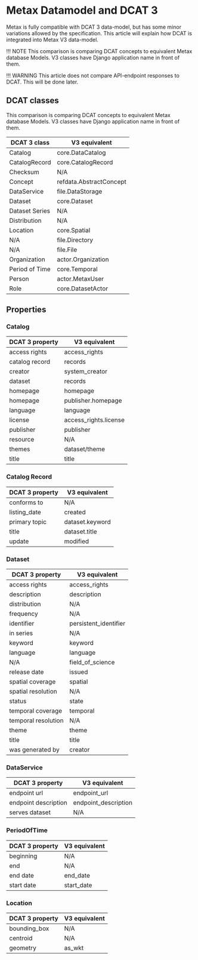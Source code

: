 # Metax Datamodel and DCAT 3

Metax is fully compatible with DCAT 3 data-model, but has some minor variations allowed by the specification. This article will explain how DCAT is integrated into Metax V3 data-model. 

!!! NOTE
    This comparison is comparing DCAT concepts to equivalent Metax database Models. V3 classes have Django application name in front of them. 

!!! WARNING
    This article does not compare API-endpoint responses to DCAT. This will be done later.

## DCAT classes

This comparison is comparing DCAT concepts to equivalent Metax database Models. V3 classes have Django application name in front of them.

| DCAT 3 class   | V3 equivalent           |
|----------------|-------------------------|
| Catalog        | core.DataCatalog        |
| CatalogRecord  | core.CatalogRecord      |
| Checksum       | N/A                     |
| Concept        | refdata.AbstractConcept |
| DataService    | file.DataStorage        |
| Dataset        | core.Dataset            |
| Dataset Series | N/A                     |
| Distribution   | N/A                     |
| Location       | core.Spatial            |
| N/A            | file.Directory          |
| N/A            | file.File               |
| Organization   | actor.Organization      |
| Period of Time | core.Temporal           |
| Person         | actor.MetaxUser         |
| Role           | core.DatasetActor       |

## Properties

### Catalog

| DCAT 3 property | V3 equivalent         |
|-----------------|-----------------------|
| access rights   | access_rights         |
| catalog record  | records               |
| creator         | system_creator        |
| dataset         | records               |
| homepage        | homepage              |
| homepage        | publisher.homepage    |
| language        | language              |
| license         | access_rights.license |
| publisher       | publisher             |
| resource        | N/A                   |
| themes          | dataset/theme         |
| title           | title                 |

### Catalog Record

| DCAT 3 property | V3 equivalent   |
|-----------------|-----------------|
| conforms to     | N/A             |
| listing_date    | created         |
| primary topic   | dataset.keyword |
| title           | dataset.title   |
| update          | modified        |

### Dataset

| DCAT 3 property     | V3 equivalent         |
|---------------------|-----------------------|
| access rights       | access_rights         |
| description         | description           |
| distribution        | N/A                   |
| frequency           | N/A                   |
| identifier          | persistent_identifier |
| in series           | N/A                   |
| keyword             | keyword               |
| language            | language              |
| N/A                 | field_of_science      |
| release date        | issued                |
| spatial coverage    | spatial               |
| spatial resolution  | N/A                   |
| status              | state                 |
| temporal coverage   | temporal              | 
| temporal resolution | N/A                   |
| theme               | theme                 |
| title               | title                 |
| was generated by    | creator               |

### DataService

| DCAT 3 property      | V3 equivalent        |
|----------------------|----------------------|
| endpoint url         | endpoint_url         |
| endpoint description | endpoint_description |
| serves dataset       | N/A                  |


### PeriodOfTime

| DCAT 3 property | V3 equivalent |
|-----------------|---------------|
| beginning       | N/A           |
| end             | N/A           |
| end date        | end_date      |
| start date      | start_date    |

### Location

| DCAT 3 property | V3 equivalent |
|-----------------|---------------|
| bounding_box    | N/A           |
| centroid        | N/A           |
| geometry        | as_wkt        |

